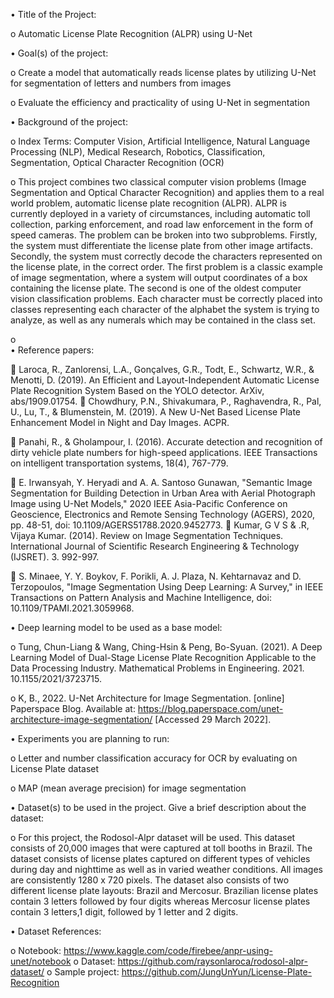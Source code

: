 •	 Title of the Project: 

o	Automatic License Plate Recognition (ALPR) using U-Net

•	Goal(s) of the project:

o	 Create a model that automatically reads license plates by utilizing U-Net for segmentation of letters and numbers from images

o	Evaluate the efficiency and practicality of using U-Net in segmentation

•	Background of the project:

o	Index Terms: Computer Vision, Artificial Intelligence, Natural Language Processing (NLP), Medical Research, Robotics, Classification, Segmentation, Optical Character Recognition (OCR)

o	This project combines two classical computer vision problems (Image Segmentation and Optical Character Recognition) and applies them to a real world problem, automatic license plate recognition (ALPR). ALPR is currently deployed in a variety of circumstances, including automatic toll collection, parking enforcement, and road law enforcement in the form of speed cameras. The problem can be broken into two subproblems. Firstly, the system must differentiate the license plate from other image artifacts. Secondly, the system must correctly decode the characters represented on the license plate, in the correct order. The first problem is a classic example of image segmentation, where a system will output coordinates of a box containing the license plate. The second is one of the oldest computer vision classification problems. Each character must be correctly placed into classes representing each character of the alphabet the system is trying to analyze, as well as any numerals which may be contained in the class set. 

o	
•	Reference papers:

	Laroca, R., Zanlorensi, L.A., Gonçalves, G.R., Todt, E., Schwartz, W.R., & Menotti, D. (2019). An Efficient and Layout-Independent Automatic License Plate Recognition System Based on the YOLO detector. ArXiv, abs/1909.01754.
	Chowdhury, P.N., Shivakumara, P., Raghavendra, R., Pal, U., Lu, T., & Blumenstein, M. (2019). A New U-Net Based License Plate Enhancement Model in Night and Day Images. ACPR.

	Panahi, R., & Gholampour, I. (2016). Accurate detection and recognition of dirty vehicle plate numbers for high-speed applications. IEEE Transactions on intelligent transportation systems, 18(4), 767-779.

	E. Irwansyah, Y. Heryadi and A. A. Santoso Gunawan, "Semantic Image Segmentation for Building Detection in Urban Area with Aerial Photograph Image using U-Net Models," 2020 IEEE Asia-Pacific Conference on Geoscience, Electronics and Remote Sensing Technology (AGERS), 2020, pp. 48-51, doi: 10.1109/AGERS51788.2020.9452773.
	Kumar, G V S & .R, Vijaya Kumar. (2014). Review on Image Segmentation Techniques. International Journal of Scientific Research Engineering & Technology (IJSRET). 3. 992-997. 

	S. Minaee, Y. Y. Boykov, F. Porikli, A. J. Plaza, N. Kehtarnavaz and D. Terzopoulos, "Image Segmentation Using Deep Learning: A Survey," in IEEE Transactions on Pattern Analysis and Machine Intelligence, doi: 10.1109/TPAMI.2021.3059968. 

•	Deep learning model to be used as a base model:

o	Tung, Chun-Liang & Wang, Ching-Hsin & Peng, Bo-Syuan. (2021). A Deep Learning Model of Dual-Stage License Plate Recognition Applicable to the Data Processing Industry. Mathematical Problems in Engineering. 2021. 10.1155/2021/3723715.

o	K, B., 2022. U-Net Architecture for Image Segmentation. [online] Paperspace Blog. Available at: <https://blog.paperspace.com/unet-architecture-image-segmentation/> [Accessed 29 March 2022].

•	Experiments you are planning to run:

o	Letter and number classification accuracy for OCR by evaluating on License Plate dataset

o	MAP (mean average precision) for image segmentation

•	Dataset(s) to be used in the project. Give a brief description about the dataset:

o	For this project, the Rodosol-Alpr dataset will be used. This dataset consists of 20,000 images that were captured at toll booths in Brazil. The dataset consists of license plates captured on different types of vehicles during day and nighttime as well as in varied weather conditions. All images are consistently 1280 x 720 pixels. The dataset also consists of two different license plate layouts: Brazil and Mercosur. Brazilian license plates contain 3 letters followed by four digits whereas Mercosur license plates contain 3 letters,1 digit, followed by 1 letter and 2 digits.

•	Dataset References: 

o	Notebook: https://www.kaggle.com/code/firebee/anpr-using-unet/notebook
o	Dataset: https://github.com/raysonlaroca/rodosol-alpr-dataset/
o	Sample project: https://github.com/JungUnYun/License-Plate-Recognition
